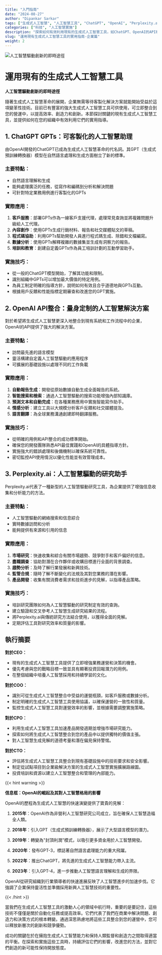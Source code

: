 ```yaml
---
title: "入門指南"
date: "2024-08-27"
author: "Dipankar Sarkar"
tags: ["生成式人工智慧", "人工智慧工具", "ChatGPT", "OpenAI", "Perplexity.ai", "商業效率"]
categories: ["科技", "人工智慧實施"]
description: "探索如何有效利用現有的生成式人工智慧工具，如ChatGPT、OpenAI的API和Perplexity.ai，以增強業務流程並推動創新。"
slug: "運用現有生成式人工智慧工具的實用指南-企業篇"
weight: 2
---
```


![人工智慧驅動創新的即時途徑](/2.png)

# 運用現有的生成式人工智慧工具
**人工智慧驅動創新的即時途徑**

隨著生成式人工智慧革命的展開，企業無需等待客製化解決方案就能開始受益於這項變革性技術。目前已有豐富的強大生成式人工智慧工具可供使用，可立即整合到您的營運中，以提高效率、創造力和創新。本節探討關鍵的現有生成式人工智慧工具，並提供如何在您的組織中有效利用它們的實用指導。

## 1. ChatGPT GPTs：可客製化的人工智慧助理

由OpenAI開發的ChatGPT已成為生成式人工智慧革命的代名詞。其GPT（生成式預訓練轉換器）模型在自然語言處理和生成方面樹立了新的標準。

### 主要特點：
- 自然語言理解和生成
- 能夠處理廣泛的任務，從寫作和編碼到分析和解決問題
- 可針對特定業務用例進行客製化的GPTs

### 實際應用：
1. **客戶服務**：部署GPTs作為一線客戶支援代理，處理常見查詢並將複雜問題升級給人工代理。
2. **內容創作**：使用GPTs生成行銷材料、報告和社交媒體貼文的草稿。
3. **程式碼協助**：利用GPTs幫助開發人員進行程式碼生成、除錯和文檔編寫。
4. **數據分析**：使用GPTs解釋複雜的數據集並生成有洞察力的報告。
5. **培訓和教育**：創建自定義GPTs作為員工培訓計劃的互動學習助手。

### 實施技巧：
- 從一般的ChatGPT模型開始，了解其功能和限制。
- 識別組織中GPTs可以增加最大價值的特定用例。
- 為員工制定明確的指導方針，說明如何有效且合乎道德地與GPTs互動。
- 根據用戶反饋和性能指標定期審查和改進您的GPT實施。

## 2. OpenAI API整合：量身定制的人工智慧解決方案

對於希望將生成式人工智慧更深入地整合到現有系統和工作流程中的企業，OpenAI的API提供了強大的解決方案。

### 主要特點：
- 訪問最先進的語言模型
- 靈活構建自定義人工智慧驅動的應用程序
- 可擴展的基礎設施以處理不同的工作負載

### 實際應用：
1. **自動報告生成**：開發從原始數據自動生成全面報告的系統。
2. **智能搜索和檢索**：通過人工智慧驅動的搜索功能增強內部知識庫。
3. **預測文本和自動完成**：在各種業務應用中實施智能寫作助手。
4. **情感分析**：建立工具以大規模分析客戶反饋和社交媒體提及。
5. **語言翻譯**：為全球業務溝通創建即時翻譯服務。

### 實施技巧：
- 從明確的用例和API整合的成功標準開始。
- 確保您的開發團隊熟悉API最佳實踐和OpenAI的具體指導方針。
- 實施強大的錯誤處理和後備機制以確保系統可靠性。
- 密切監控API使用情況以優化性能並有效管理成本。

## 3. Perplexity.ai：人工智慧驅動的研究助手

Perplexity.ai代表了一種新型的人工智慧驅動研究工具，為企業提供了增強信息收集和分析能力的方法。

### 主要特點：
- 人工智慧驅動的網絡搜索和信息綜合
- 實時數據訪問和分析
- 能夠提供有來源和引用的信息

### 實際應用：
1. **市場研究**：快速收集和綜合有關市場趨勢、競爭對手和客戶偏好的信息。
2. **盡職調查**：協助對潛在合作夥伴或收購目標進行全面的背景調查。
3. **趨勢分析**：及時了解行業發展和新興技術。
4. **監管合規**：隨時了解不斷變化的法規及其對您業務的潛在影響。
5. **產品開發**：收集有關消費者需求和技術進步的見解，以指導產品策略。

### 實施技巧：
- 培訓研究團隊如何為人工智慧驅動的研究制定有效的查詢。
- 建立驗證和交叉參考人工智慧生成研究結果的流程。
- 將Perplexity.ai與傳統研究方法結合使用，以獲得全面的見解。
- 定期評估工具對研究效率和質量的影響。

## 執行摘要

**對於CEO：**
- 現有的生成式人工智慧工具提供了立即增強業務運營和決策的機會。
- 優先考慮與您的戰略目標一致並具有顯著投資回報潛力的用例。
- 在整個組織中培養人工智慧採用和持續學習的文化。

**對於COO：**
- 識別可從生成式人工智慧整合中受益的運營瓶頸，如客戶服務或數據分析。
- 制定明確的生成式人工智慧工具使用協議，以確保運營的一致性和質量。
- 監控生成式人工智慧工具對運營效率的影響，並根據需要調整實施策略。

**對於CPO：**
- 利用生成式人工智慧工具加速產品開發週期並增強市場研究能力。
- 探索如何將生成式人工智慧整合到您的產品中以提供獨特的價值主張。
- 對人工智慧生成見解的道德考量和潛在偏見保持警惕。

**對於CTO：**
- 評估將生成式人工智慧工具整合到現有基礎設施中的技術要求和安全影響。
- 制定從試點項目到企業級解決方案的生成式人工智慧實施擴展路線圖。
- 投資培訓和資源以建立人工智慧整合和管理的內部能力。

{{< hint warning >}}

**信息框：OpenAI的崛起及其對人工智慧格局的影響**

OpenAI的歷程為生成式人工智慧的快速演變提供了寶貴的見解：

1. **2015年**：OpenAI作為非營利人工智慧研究公司成立，旨在確保人工智慧造福全人類。

2. **2018年**：引入GPT（生成式預訓練轉換器），展示了大型語言模型的潛力。

3. **2019年**：轉變為"封頂利潤"模式，以吸引更多資金用於人工智慧開發。

4. **2020年**：發布GPT-3，標誌著自然語言處理能力的重大飛躍。

5. **2022年**：推出ChatGPT，將先進的生成式人工智慧能力帶入主流。

6. **2023年**：引入GPT-4，進一步推動人工智慧語言理解和生成的界限。

OpenAI從研究組織到行業領導者的快速進展反映了人工智慧進步的加速步伐。它強調了企業保持靈活性並準備採用新興人工智慧技術的重要性。

{{< /hint >}}

當我們在生成式人工智慧工具的激動人心的領域中航行時，重要的是要記住，這些技術不僅僅是關於自動化任務或提高效率。它們代表了我們在商業中解決問題、創造力和決策方式的根本轉變。通過深思熟慮地將這些工具整合到您的運營中，您可以釋放新層次的創新和競爭優勢。

成功的關鍵在於在擁抱生成式人工智慧能力和保持人類監督和創造力之間取得適當的平衡。在探索和實施這些工具時，持續評估它們的影響，改進您的方法，並對它們創造的新可能性保持開放態度。